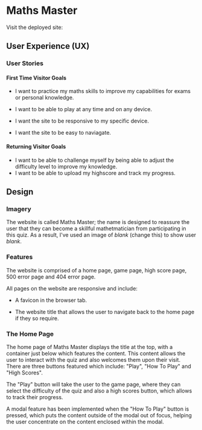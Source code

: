 # Maths Master

Visit the deployed site: 

## User Experience (UX)

### User Stories

#### First Time Visitor Goals

* I want to practice my maths skills to improve my capabilities for exams or personal knowledge. 

* I want to be able to play at any time and on any device.

* I want the site to be responsive to my specific device.

* I want the site to be easy to naviagate.


#### Returning Visitor Goals

* I want to be able to challenge myself by being able to adjust the difficulty level to improve my knowledge.
* I want to be able to upload my highscore and track my progress.

## Design

### Imagery

The website is called Maths Master; the name is designed to reassure the user that they can become a skillful mathetmatician from participating in this quiz. As a result, I've used an image of *blank* (change this) to show user *blank*.

### Features

The website is comprised of a home page, game page, high score page, 500 error page and 404 error page.

All pages on the website are responsive and include:

* A favicon in the browser tab.

* The website title that allows the user to navigate back to the home page if they so require.

### The Home Page

The home page of Maths Master displays the title at the top, with a container just below which features the content. This content allows the user to interact with the quiz and also welcomes them upon their visit. There are three buttons featured which include: "Play", "How To Play" and "High Scores".

The "Play" button will take the user to the game page, where they can select the difficulty of the quiz and also a high scores button, which allows to track their progress.

A modal feature has been implemented when the "How To Play" button is pressed, which puts the content outside of the modal out of focus, helping the user concentrate on the content enclosed within the modal.